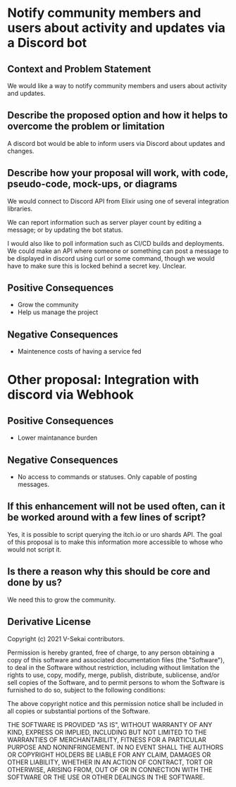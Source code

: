 # Notify community members and users about activity and updates via a Discord bot

## Context and Problem Statement

We would like a way to notify community members and users about activity and updates.

## Describe the proposed option and how it helps to overcome the problem or limitation

A discord bot would be able to inform users via Discord about updates and changes.

## Describe how your proposal will work, with code, pseudo-code, mock-ups, or diagrams

We would connect to Discord API from Elixir using one of several integration libraries.

We can report information such as server player count by editing a message; or by updating the bot status.

I would also like to poll information such as CI/CD builds and deployments. We could make an API where someone or something can post a message to be displayed in discord using curl or some command, though we would have to make sure this is locked behind a secret key. Unclear.

## Positive Consequences <!-- optional -->

- Grow the community
- Help us manage the project

## Negative Consequences <!-- optional -->

- Maintenence costs of having a service fed

# Other proposal: Integration with discord via Webhook

## Positive Consequences

- Lower maintanance burden

## Negative Consequences

- No access to commands or statuses. Only capable of posting messages.

## If this enhancement will not be used often, can it be worked around with a few lines of script?

Yes, it is possible to script querying the itch.io or uro shards API. The goal of this proposal is to make this information more accessible to whose who would not script it.

## Is there a reason why this should be core and done by us?

We need this to grow the community.

## Derivative License

Copyright (c) 2021 V-Sekai contributors.

Permission is hereby granted, free of charge, to any person obtaining a copy
of this software and associated documentation files (the "Software"), to deal
in the Software without restriction, including without limitation the rights
to use, copy, modify, merge, publish, distribute, sublicense, and/or sell
copies of the Software, and to permit persons to whom the Software is
furnished to do so, subject to the following conditions:

The above copyright notice and this permission notice shall be included in all
copies or substantial portions of the Software.

THE SOFTWARE IS PROVIDED "AS IS", WITHOUT WARRANTY OF ANY KIND, EXPRESS OR
IMPLIED, INCLUDING BUT NOT LIMITED TO THE WARRANTIES OF MERCHANTABILITY,
FITNESS FOR A PARTICULAR PURPOSE AND NONINFRINGEMENT. IN NO EVENT SHALL THE
AUTHORS OR COPYRIGHT HOLDERS BE LIABLE FOR ANY CLAIM, DAMAGES OR OTHER
LIABILITY, WHETHER IN AN ACTION OF CONTRACT, TORT OR OTHERWISE, ARISING FROM,
OUT OF OR IN CONNECTION WITH THE SOFTWARE OR THE USE OR OTHER DEALINGS IN THE
SOFTWARE.
